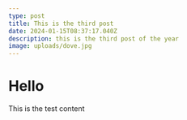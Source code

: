 ```yaml
---
type: post
title: This is the third post
date: 2024-01-15T08:37:17.040Z
description: this is the third post of the year
image: uploads/dove.jpg
---
```


# Hello

This is the test content
